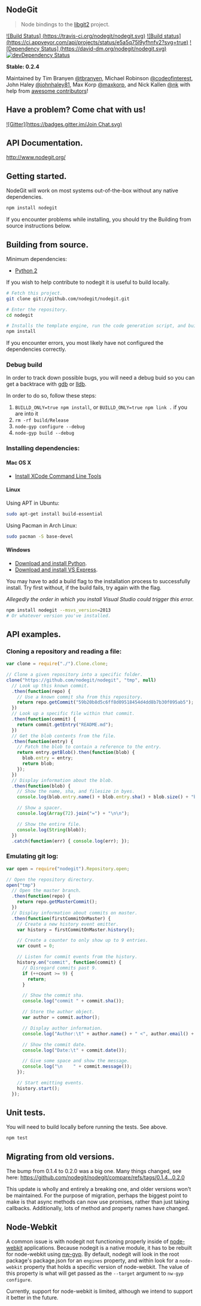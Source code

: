 NodeGit
-------

> Node bindings to the [libgit2](http://libgit2.github.com/) project.

[![Build Status] (https://travis-ci.org/nodegit/nodegit.svg)](https://travis-ci.org/nodegit/nodegit) 
[![Build status] (https://ci.appveyor.com/api/projects/status/e5a5q75l9yfhnfv2?svg=true)](https://ci.appveyor.com/project/timbranyen/nodegit)
[![Dependency Status] (https://david-dm.org/nodegit/nodegit.svg)](https://david-dm.org/nodegit/nodegit) [![devDependency Status](https://david-dm.org/nodegit/nodegit/dev-status.svg)](https://david-dm.org/nodegit/nodegit#info=devDependencies)


**Stable: 0.2.4**

Maintained by Tim Branyen [@tbranyen](http://twitter.com/tbranyen), Michael Robinson [@codeofinterest](http://twitter.com/codeofinterest), John Haley [@johnhaley81](http://twitter.com/johnhaley81), Max Korp [@maxkorp](http://twitter.com/MaximilianoKorp), and Nick Kallen [@nk](http://twitter.com/nk) with help from [awesome contributors](https://github.com/nodegit/nodegit/contributors)!

## Have a problem? Come chat with us! ##

[![Gitter](https://badges.gitter.im/Join Chat.svg)](https://gitter.im/nodegit/nodegit?utm_source=badge&utm_medium=badge&utm_campaign=pr-badge&utm_content=badge)

## API Documentation. ##

http://www.nodegit.org/

## Getting started. ##

NodeGit will work on most systems out-of-the-box without any native
dependencies.

``` bash
npm install nodegit
```

If you encounter problems while installing, you should try the Building from source instructions below.

## Building from source. ##

Minimum dependencies:

- [Python 2](https://www.python.org/)

If you wish to help contribute to nodegit it is useful to build locally.

``` bash
# Fetch this project.
git clone git://github.com/nodegit/nodegit.git

# Enter the repository.
cd nodegit

# Installs the template engine, run the code generation script, and build.
npm install
```

If you encounter errors, you most likely have not configured the dependencies correctly.

### Debug build

In order to track down possible bugs, you will need a debug buid so you
can get a backtrace with [gdb](http://www.gnu.org/software/gdb/) or
[lldb](http://lldb.llvm.org/).

In order to do so, follow these steps:

  1. `BUILLD_ONLY=true npm install`, or `BUILLD_ONLY=true npm link .` if
     you are into it
  2. `rm -rf build/Release`
  3. `node-gyp configure --debug`
  4. `node-gyp build --debug`

### Installing dependencies: ###

#### Mac OS X ####

- [Install XCode Command Line Tools](http://railsapps.github.io/xcode-command-line-tools.html)

#### Linux ####

Using APT in Ubuntu:

``` bash
sudo apt-get install build-essential
```

Using Pacman in Arch Linux:

``` bash
sudo pacman -S base-devel
```

#### Windows ####

- [Download and install Python](https://www.python.org/download/windows).
- [Download and install VS Express](http://www.visualstudio.com/downloads/download-visual-studio-vs#d-express-windows-desktop).

You may have to add a build flag to the installation process to successfully install.  Try first without, if the build fails, try again with the flag.

*Allegedly the order in which you install Visual Studio could trigger this error.*

``` bash
npm install nodegit --msvs_version=2013
# Or whatever version you've installed.
```

## API examples. ##

### Cloning a repository and reading a file: ###

``` javascript
var clone = require("./").Clone.clone;

// Clone a given repository into a specific folder.
clone("https://github.com/nodegit/nodegit", "tmp", null)
  // Look up this known commit.
  .then(function(repo) {
    // Use a known commit sha from this repository.
    return repo.getCommit("59b20b8d5c6ff8d09518454d4dd8b7b30f095ab5");
  })
  // Look up a specific file within that commit.
  .then(function(commit) {
    return commit.getEntry("README.md");
  })
  // Get the blob contents from the file.
  .then(function(entry) {
    // Patch the blob to contain a reference to the entry.
    return entry.getBlob().then(function(blob) {
      blob.entry = entry;
      return blob;
    });
  })
  // Display information about the blob.
  .then(function(blob) {
    // Show the name, sha, and filesize in byes.
    console.log(blob.entry.name() + blob.entry.sha() + blob.size() + "b");

    // Show a spacer.
    console.log(Array(72).join("=") + "\n\n");

    // Show the entire file.
    console.log(String(blob));
  })
  .catch(function(err) { console.log(err); });

```

### Emulating git log: ###

``` javascript
var open = require("nodegit").Repository.open;

// Open the repository directory.
open("tmp")
  // Open the master branch.
  .then(function(repo) {
    return repo.getMasterCommit();
  })
  // Display information about commits on master.
  .then(function(firstCommitOnMaster) {
    // Create a new history event emitter.
    var history = firstCommitOnMaster.history();

    // Create a counter to only show up to 9 entries.
    var count = 0;

    // Listen for commit events from the history.
    history.on("commit", function(commit) {
      // Disregard commits past 9.
      if (++count >= 9) {
        return;
      }

      // Show the commit sha.
      console.log("commit " + commit.sha());

      // Store the author object.
      var author = commit.author();

      // Display author information.
      console.log("Author:\t" + author.name() + " <", author.email() + ">");

      // Show the commit date.
      console.log("Date:\t" + commit.date());

      // Give some space and show the message.
      console.log("\n    " + commit.message());
    });

    // Start emitting events.
    history.start();
  });
```

## Unit tests. ##

You will need to build locally before running the tests.  See above.

``` bash
npm test
```

## Migrating from old versions. ##

The bump from 0.1.4 to 0.2.0 was a big one. Many things changed, see here:
https://github.com/nodegit/nodegit/compare/refs/tags/0.1.4...0.2.0

This update is wholly and entirely a breaking one, and older versions won't be
maintained. For the purpose of migration, perhaps the biggest point to make
is that async methods can now use promises, rather than just taking callbacks. Additionally, lots of method and property names have changed.

## Node-Webkit ##

A common issue is with nodegit not functioning properly inside of
[node-webkit](http://github.com/rogerwang/node-webkit) applications. Because nodegit
is a native module, it has to be rebuilt for node-webkit using
[nw-gyp](http://github.com/rogerwang/nw-gyp). By default, nodegit will look in the root package's package.json for an `engines` property, and within look for a `node-webkit` property that holds a specific version of node-webkit. The value of this property is what will get passed as the `--target` argument to `nw-gyp configure`.

Currently, support for node-webkit is limited, although we intend to support it better in the future.
